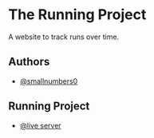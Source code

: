 
# The Running Project

A website to track runs over time.


## Authors

- [@smallnumbers0](https://www.github.com/smallnumbers0)

## Running Project
- [@live server](https://running-project.onrender.com/)

